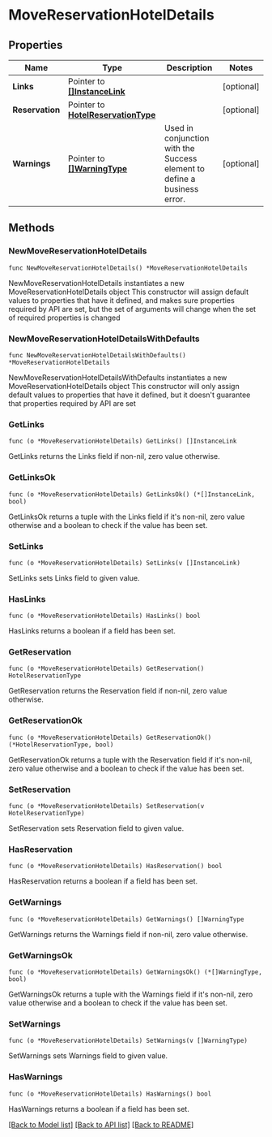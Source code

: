 # MoveReservationHotelDetails

## Properties

Name | Type | Description | Notes
------------ | ------------- | ------------- | -------------
**Links** | Pointer to [**[]InstanceLink**](InstanceLink.md) |  | [optional] 
**Reservation** | Pointer to [**HotelReservationType**](HotelReservationType.md) |  | [optional] 
**Warnings** | Pointer to [**[]WarningType**](WarningType.md) | Used in conjunction with the Success element to define a business error. | [optional] 

## Methods

### NewMoveReservationHotelDetails

`func NewMoveReservationHotelDetails() *MoveReservationHotelDetails`

NewMoveReservationHotelDetails instantiates a new MoveReservationHotelDetails object
This constructor will assign default values to properties that have it defined,
and makes sure properties required by API are set, but the set of arguments
will change when the set of required properties is changed

### NewMoveReservationHotelDetailsWithDefaults

`func NewMoveReservationHotelDetailsWithDefaults() *MoveReservationHotelDetails`

NewMoveReservationHotelDetailsWithDefaults instantiates a new MoveReservationHotelDetails object
This constructor will only assign default values to properties that have it defined,
but it doesn't guarantee that properties required by API are set

### GetLinks

`func (o *MoveReservationHotelDetails) GetLinks() []InstanceLink`

GetLinks returns the Links field if non-nil, zero value otherwise.

### GetLinksOk

`func (o *MoveReservationHotelDetails) GetLinksOk() (*[]InstanceLink, bool)`

GetLinksOk returns a tuple with the Links field if it's non-nil, zero value otherwise
and a boolean to check if the value has been set.

### SetLinks

`func (o *MoveReservationHotelDetails) SetLinks(v []InstanceLink)`

SetLinks sets Links field to given value.

### HasLinks

`func (o *MoveReservationHotelDetails) HasLinks() bool`

HasLinks returns a boolean if a field has been set.

### GetReservation

`func (o *MoveReservationHotelDetails) GetReservation() HotelReservationType`

GetReservation returns the Reservation field if non-nil, zero value otherwise.

### GetReservationOk

`func (o *MoveReservationHotelDetails) GetReservationOk() (*HotelReservationType, bool)`

GetReservationOk returns a tuple with the Reservation field if it's non-nil, zero value otherwise
and a boolean to check if the value has been set.

### SetReservation

`func (o *MoveReservationHotelDetails) SetReservation(v HotelReservationType)`

SetReservation sets Reservation field to given value.

### HasReservation

`func (o *MoveReservationHotelDetails) HasReservation() bool`

HasReservation returns a boolean if a field has been set.

### GetWarnings

`func (o *MoveReservationHotelDetails) GetWarnings() []WarningType`

GetWarnings returns the Warnings field if non-nil, zero value otherwise.

### GetWarningsOk

`func (o *MoveReservationHotelDetails) GetWarningsOk() (*[]WarningType, bool)`

GetWarningsOk returns a tuple with the Warnings field if it's non-nil, zero value otherwise
and a boolean to check if the value has been set.

### SetWarnings

`func (o *MoveReservationHotelDetails) SetWarnings(v []WarningType)`

SetWarnings sets Warnings field to given value.

### HasWarnings

`func (o *MoveReservationHotelDetails) HasWarnings() bool`

HasWarnings returns a boolean if a field has been set.


[[Back to Model list]](../README.md#documentation-for-models) [[Back to API list]](../README.md#documentation-for-api-endpoints) [[Back to README]](../README.md)


